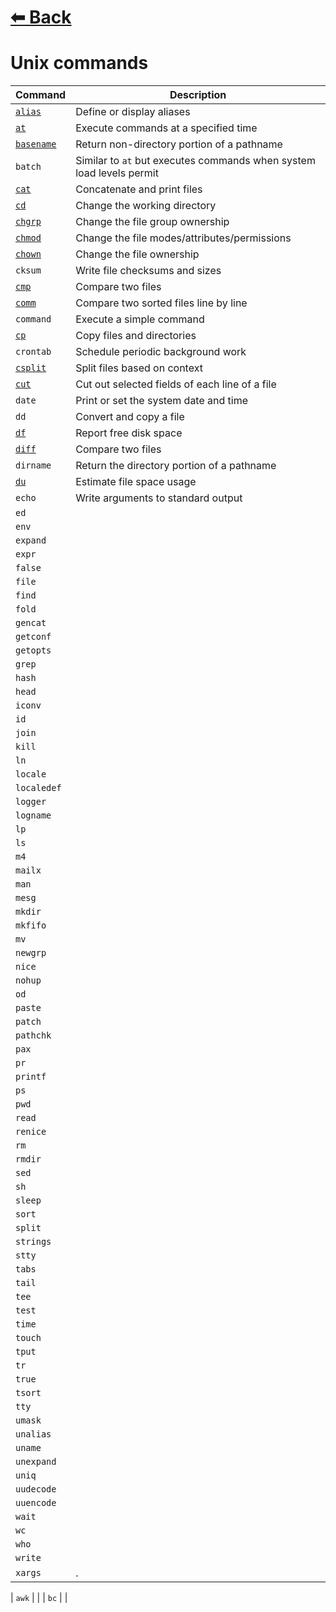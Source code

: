 # [⬅ Back	](README.md)
# Unix commands

| Command | Description |
| ---------- | ---------- |
| [`alias`](alias.md) | Define or display aliases |
| [`at`](at.md) | Execute commands at a specified time |
| [`basename`](basename.md) | Return non-directory portion of a pathname |
| `batch` | Similar to `at` but executes  commands  when  system  load  levels  permit|
| [`cat`](cat.md) | Concatenate and print files |
| [`cd`](cd.md) | Change the working directory |
| [`chgrp`](chgrp.md) | Change the file group ownership |
| [`chmod`](chmod.md) | Change the file modes/attributes/permissions|
| [`chown`](chown.md) | Change the file ownership |
| `cksum` | Write file checksums and sizes |
| [`cmp`](cmp.md) | Compare two files |
| [`comm`](comm.md) | Compare two sorted files line by line |
| `command` | Execute a simple command |
| [`cp`](cp.md) | Copy files and directories |
| `crontab` | Schedule periodic background work |
| [`csplit`](csplit.md) | Split files based on context |
| [`cut`](cut.md) | Cut out selected fields of each line of a file |
| `date` | Print or set the system date and time |
| `dd` | Convert and copy a file |
| [`df`](df.md) | Report free disk space |
| [`diff`](diff.md) | Compare two files |
| `dirname` | Return the directory portion of a pathname |
| [`du`](du.md) | Estimate file space usage |
| `echo` | Write arguments to standard output	|
| `ed` | |
| `env` | |
| `expand` | |
| `expr` | |
| `false` | |
| `file` | |
| `find` | |
| `fold` | |
| `gencat` | |
| `getconf` | |
| `getopts` | |
| `grep` | |
| `hash` | |
| `head` | |
| `iconv` | |
| `id` | |
| `join` | |
| `kill` | |
| `ln` | |
| `locale` | |
| `localedef` | |
| `logger` | |
| `logname` | |
| `lp` | |
| `ls` | |
| `m4` | |
| `mailx` | |
| `man` | |
| `mesg` | |
| `mkdir` | |
| `mkfifo` | |
| `mv` | |
| `newgrp` | |
| `nice` | |
| `nohup` | |
| `od` | |
| `paste` | |
| `patch` | |
| `pathchk` | |
| `pax` | |
| `pr` | |
| `printf` | |
| `ps` | |
| `pwd` | |
| `read` | |
| `renice` | |
| `rm` | |
| `rmdir` | |
| `sed` | |
| `sh` | |
| `sleep` | |
| `sort` | |
| `split` | |
| `strings` | |
| `stty` | |
| `tabs` | |
| `tail` | |
| `tee` | |
| `test` | |
| `time` | |
| `touch` | |
| `tput` | |
| `tr` | |
| `true` | |
| `tsort` | |
| `tty` | |
| `umask` | |
| `unalias` | |
| `uname` | |
| `unexpand` | |
| `uniq` | |
| `uudecode` | |
| `uuencode` | |
| `wait` | |
| `wc` | |
| `who` | |
| `write` | |
| `xargs` | . |

| `awk` | |
| `bc` | |
